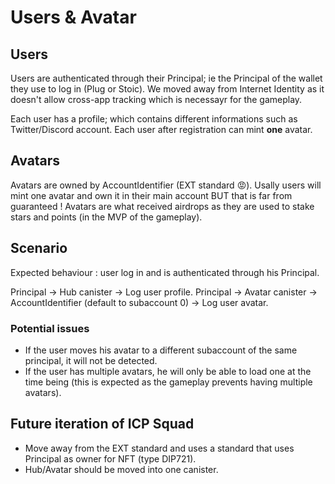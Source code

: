 # Users & Avatar

## Users

Users are authenticated through their Principal; ie the Principal of the wallet they use to log in (Plug or Stoic). We moved away from Internet Identity as it doesn't allow cross-app tracking which is necessayr for the gameplay.

Each user has a profile; which contains different informations such as Twitter/Discord account.
Each user after registration can mint **one** avatar.

## Avatars

Avatars are owned by AccountIdentifier (EXT standard 😡).
Usally users will mint one avatar and own it in their main account BUT that is far from guaranteed !
Avatars are what received airdrops as they are used to stake stars and points (in the MVP of the gameplay).

## Scenario

Expected behaviour : user log in and is authenticated through his Principal.

Principal -> Hub canister -> Log user profile.
Principal -> Avatar canister -> AccountIdentifier (default to subaccount 0) -> Log user avatar.

### Potential issues

- If the user moves his avatar to a different subaccount of the same principal, it will not be detected.
- If the user has multiple avatars, he will only be able to load one at the time being (this is expected as the gameplay prevents having multiple avatars).

## Future iteration of ICP Squad

- Move away from the EXT standard and uses a standard that uses Principal as owner for NFT (type DIP721).
- Hub/Avatar should be moved into one canister.
